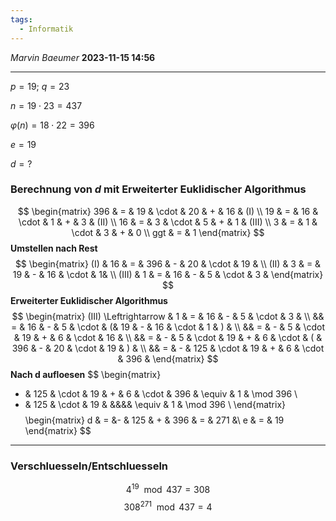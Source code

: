 ```yaml
---
tags:
  - Informatik
---
```

*Marvin Baeumer* **2023-11-15 14:56**

---
$p = 19 ; ~ q = 23$

$n = 19 \cdot 23 = 437$ 

$\varphi(n) = 18 \cdot 22 = 396$

$e = 19$

$d = ?$
### Berechnung von $d$ mit Erweiterter Euklidischer Algorithmus
$$
\begin{matrix}
396 & = & 19 & \cdot & 20 & + & 16 & (I) \\
19  & = & 16 & \cdot & 1 & + & 3 & (II) \\
16 & = & 3 & \cdot & 5 & + &  1 & (III) \\
3 & = & 1 & \cdot & 3 & + & 0 \\
ggt & = & 1
\end{matrix}
$$
**Umstellen nach Rest**
$$
\begin{matrix}
(I)   & 16 & = & 396 & - & 20 & \cdot & 19 & \\
(II)  & 3 & = & 19 & - & 16 & \cdot & 1& \\
(III) & 1 & = & 16 & - & 5 & \cdot & 3 &
\end{matrix}
$$
**Erweiterter Euklidischer Algorithmus** 
$$
\begin{matrix}
(III) \Leftrightarrow & 1 & = & 16 & - & 5 & \cdot & 3 & \\
&& = & 16 & - & 5 & \cdot & (& 19 & - & 16 & \cdot & 1 & ) & \\
&& = & - & 5 & \cdot & 19 & + & 6 & \cdot & 16 & \\
&& = & - & 5 & \cdot & 19 & + & 6 & \cdot & ( & 396 & - & 20 & \cdot & 19 & ) & \\
&& = & - & 125 & \cdot & 19 & + & 6 & \cdot & 396 &
\end{matrix}
$$
**Nach d aufloesen**
$$
\begin{matrix}
- & 125 & \cdot & 19 & + & 6 & \cdot & 396 & \equiv & 1 & \mod 396 \\
- & 125 & \cdot & 19 & &&&& \equiv & 1 & \mod 396 \\
\end{matrix}
$$
$$
\begin{matrix}
d & = &- & 125 & + & 396 & = & 271 &\\
e & = & 19
\end{matrix}
$$
---
### Verschluesseln/Entschluesseln
$$4^{19} \mod 437 = 308$$
$$308^{271} \mod 437 = 4$$
